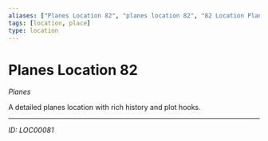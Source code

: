 ```yaml
---
aliases: ["Planes Location 82", "planes location 82", "82 Location Planes"]
tags: [location, place]
type: location
---
```


# Planes Location 82

*Planes*

A detailed planes location with rich history and plot hooks.

---
*ID: LOC00081*